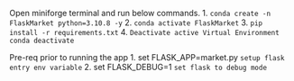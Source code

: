 Open miniforge terminal and run below commands.
    1. `conda create -n FlaskMarket python=3.10.8 -y`
    2. `conda activate FlaskMarket`
    3. `pip install -r requirements.txt`
    4. `Deactivate active Virtual Environment` `conda deactivate`


Pre-req prior to running the app
    1. set FLASK_APP=market.py `setup flask entry env variable`
    2. set FLASK_DEBUG=1 `set flask to debug mode`